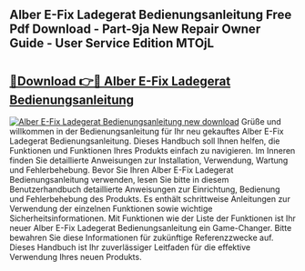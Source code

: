 ## Alber E-Fix Ladegerat Bedienungsanleitung Free Pdf Download - Part-9ja New Repair Owner Guide - User Service Edition MTOjL

# <h2><a href="http://df4i6l.blite.top/?on=Alber+E-Fix+Ladegerat+Bedienungsanleitung">🔗Download 👉🔴 Alber E-Fix Ladegerat Bedienungsanleitung</a></h2>

[![Alber E-Fix Ladegerat Bedienungsanleitung new download](https://i.imgur.com/lujVjoI.png)](http://df4i6l.blite.top/?on=Alber+E-Fix+Ladegerat+Bedienungsanleitung)
Grüße und willkommen in der Bedienungsanleitung für Ihr neu gekauftes Alber E-Fix Ladegerat Bedienungsanleitung. Dieses Handbuch soll Ihnen helfen, die Funktionen und Funktionen Ihres Produkts einfach zu navigieren. Im Inneren finden Sie detaillierte Anweisungen zur Installation, Verwendung, Wartung und Fehlerbehebung. Bevor Sie Ihren Alber E-Fix Ladegerat Bedienungsanleitung verwenden, lesen Sie bitte in diesem Benutzerhandbuch detaillierte Anweisungen zur Einrichtung, Bedienung und Fehlerbehebung des Produkts. Es enthält schrittweise Anleitungen zur Verwendung der einzelnen Funktionen sowie wichtige Sicherheitsinformationen. Mit Funktionen wie der Liste der Funktionen ist Ihr neuer Alber E-Fix Ladegerat Bedienungsanleitung ein Game-Changer. Bitte bewahren Sie diese Informationen für zukünftige Referenzzwecke auf. Dieses Handbuch ist Ihr zuverlässiger Leitfaden für die effektive Verwendung Ihres neuen Produkts.
